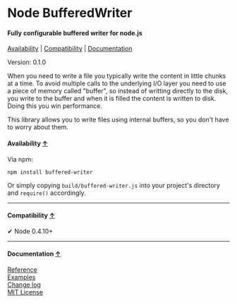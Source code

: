<a name="start"></a>

Node BufferedWriter
===================

#### Fully configurable buffered writer for node.js ####

[Availability](#availability) | [Compatibility](#compatibility) | [Documentation](#documentation)

Version: 0.1.0

When you need to write a file you typically write the content in little chunks at a time. To avoid multiple calls to the underlying I/O layer you need to use a piece of memory called "buffer", so instead of writting directly to the disk, you write to the buffer and when it is filled the content is written to disk. Doing this you win performance.

This library allows you to write files using internal buffers, so you don't have to worry about them.

<a name="availability"></a>
#### Availability [↑](#start) ####

Via npm:

```
npm install buffered-writer
```

Or simply copying `build/buffered-writer.js` into your project's directory and `require()` accordingly.

***

<a name="compatibility"></a>
#### Compatibility [↑](#start) ####

✔ Node 0.4.10+

***

<a name="documentation"></a>
#### Documentation [↑](#start) ####
 
[Reference](https://github.com/Gagle/Node-BufferedWriter/wiki/Reference)  
[Examples](https://github.com/Gagle/Node-BufferedWriter/tree/master/examples)  
[Change log](https://github.com/Gagle/Node-BufferedWriter/wiki/Change-log)  
[MIT License](https://github.com/Gagle/Node-BufferedWriter/blob/master/LICENSE)